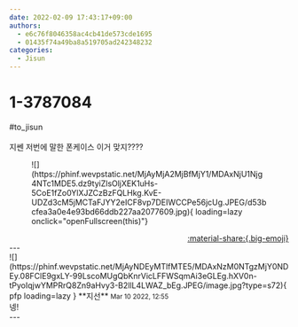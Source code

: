 ```yaml
---
date: 2022-02-09 17:43:17+09:00
authors:
  - e6c76f8046358ac4cb41de573cde1695
  - 01435f74a49ba8a519705ad242348232
categories:
  - Jisun
---
```


# 1-3787084

<div class="post-container" markdown="1">
<div class="content-container md-sidebar__scrollwrap" markdown="1">

\#to_jisun<br><br>지쎈 저번에 말한 폰케이스 이거 맞지????
<figure markdown="1">
![](https://phinf.wevpstatic.net/MjAyMjA2MjBfMjY1/MDAxNjU1Njg4NTc1MDE5.dz9tyiZlsOljXEK1uHs-5CoE1fZo0YlXJZCzBzFQLHkg.KvE-UDZd3cM5jMCTaFJYY2eICF8vp7DEIWCCPe56jcUg.JPEG/d53bcfea3a0e4e93bd66ddb227aa2077609.jpg){ loading=lazy onclick="openFullscreen(this)"}
</figure>


</div>
</div>

<div style="text-align: right;" markdown="1">
<a href="https://weverse.io/fromis9/fanpost/1-3787084" style="text-align: right;">:material-share:{.big-emoji}</a>
</div>
---

<div class="comments-container md-sidebar__scrollwrap" markdown="1">
<div class="comment" markdown="1">
<div class='id-container' markdown="1">
![](https://phinf.wevpstatic.net/MjAyNDEyMTlfMTE5/MDAxNzM0NTgzMjY0NDEy.08FClE9gxLY-99LscoMUgQbKnrVicLFFWSqmAi3eGLEg.hXV0n-tPyoIqjwYMPRrQ8Zn9aHvy3-B2llL4LWAZ_bEg.JPEG/image.jpg?type=s72){ pfp loading=lazy }
**<span class="artist">지선</span>** <small>Mar 10 2022, 12:55</small><br>
</div>
<div class='comment-body' markdown="1">
넹!
</div>
</div>
</div>
---

